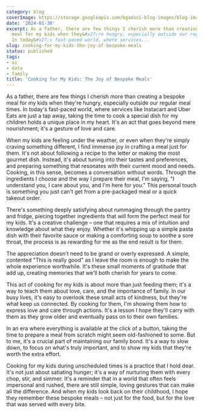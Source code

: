 ```yaml
---
category: blog
coverImage: https://storage.googleapis.com/bgadoci-blog-images/blog-images/images/blog-images/blog-post-images/pasta.png
date: '2024-01-30'
excerpt: As a father, there are few things I cherish more than creating a bespoke
  meal for my kids when they&#x27;re hungry, especially outside our regular meal times.
  In today&#x27;s fast-paced world, where services...
slug: cooking-for-my-kids-the-joy-of-bespoke-meals
status: published
tags:
- ai
- data
- family
title: 'Cooking for My Kids: The Joy of Bespoke Meals'
---
```


As a father, there are few things I cherish more than creating a bespoke meal for my kids when they're hungry, especially outside our regular meal times. In today's fast-paced world, where services like Instacart and Uber Eats are just a tap away, taking the time to cook a special dish for my children holds a unique place in my heart. It's an act that goes beyond mere nourishment; it's a gesture of love and care.

When my kids are feeling under the weather, or even when they're simply craving something different, I find immense joy in crafting a meal just for them. It's not about following a recipe to the letter or making the most gourmet dish. Instead, it's about tuning into their tastes and preferences, and preparing something that resonates with their current mood and needs. Cooking, in this sense, becomes a conversation without words. Through the ingredients I choose and the way I prepare their meal, I'm saying, "I understand you, I care about you, and I'm here for you." This personal touch is something you just can't get from a pre-packaged meal or a quick takeout order.

There's something deeply satisfying about rummaging through the pantry and fridge, piecing together ingredients that will form the perfect meal for my kids. It's a creative challenge – one that requires a mix of intuition and knowledge about what they enjoy. Whether it's whipping up a simple pasta dish with their favorite sauce or making a comforting soup to soothe a sore throat, the process is as rewarding for me as the end result is for them.

The appreciation doesn't need to be grand or overly expressed. A simple, contented "This is really good" as I leave the room is enough to make the whole experience worthwhile. It's these small moments of gratitude that add up, creating memories that we'll both cherish for years to come.

This act of cooking for my kids is about more than just feeding them; it's a way to teach them about love, care, and the importance of family. In our busy lives, it's easy to overlook these small acts of kindness, but they're what keep us connected. By cooking for them, I'm showing them how to express love and care through actions. It's a lesson I hope they'll carry with them as they grow older and eventually pass on to their own families.

In an era where everything is available at the click of a button, taking the time to prepare a meal from scratch might seem old-fashioned to some. But to me, it's a crucial part of maintaining our family bond. It's a way to slow down, to focus on what's truly important, and to show my kids that they're worth the extra effort.

Cooking for my kids during unscheduled times is a practice that I hold dear. It's not just about satiating hunger; it's a way of nurturing them with every chop, stir, and simmer. It's a reminder that in a world that often feels impersonal and rushed, there are still simple, loving gestures that can make all the difference. And when my kids look back on their childhood, I hope they remember these bespoke meals – not just for the food, but for the love that was served with every bite.